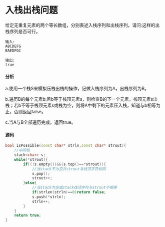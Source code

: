 # 入栈出栈问题


给定无重复元素的两个等长数组，分别表述入栈序列和出栈序列，请问:这样的出栈序列是否可行。

```
输入:
ABCDEFG
BAEDFGC
```

```
输出:
true
```

#### 分析

a.使用一个栈S来模拟压栈出栈的操作，记做入栈序列为A，出栈序列为B。

b.遍历B的每个元素b:若b等于栈顶元素s，则检查B的下一个元素，栈顶元素s出栈；若b不等于栈顶元素s或栈为空，则将A中剩下的元素压入栈，知道与b相等为止，否则返回false。

c.当A与B全部遍历完成，返回true。

#### 源码

```cpp
bool isPossible(const char* strln,const char* strout){
	//中间栈
	stack<char> s;
	while(*strout){
		if((!s.empty())&&(s.top()==*strout)){
			//当stack不为空并strout与栈顶字符相同
			s.pop();
			strout++;
		}else{
			//当stack为空或stack栈顶字符与strout不相等
			if(strlen(strln)==0)return false;
			s.push(*strln);
			strln++;
		}
	}
	return true;
}
```
